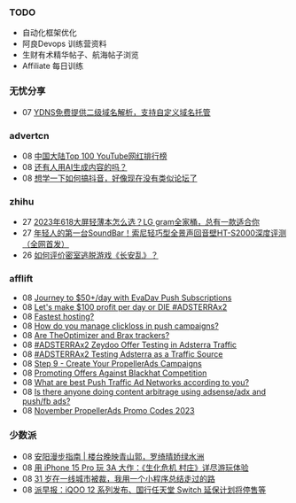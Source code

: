 ### TODO
-  自动化框架优化
-  阿良Devops 训练营资料
-  生财有术精华帖子、航海帖子浏览
-  Affiliate 每日训练

### 无忧分享
<!-- ruyo:START -->
-  07 [YDNS免费提供二级域名解析，支持自定义域名托管](https://51.ruyo.net/18529.html)<!-- ruyo:END -->

### advertcn
<!-- advertcn:START -->
-  08 [中国大陆Top 100 YouTube网红排行榜](https://www.advertcn.com/forum.php?mod=viewthread&tid=112850)
-  08 [还有人用AI生成内容的吗？](https://www.advertcn.com/forum.php?mod=viewthread&tid=112849)
-  08 [想学一下如何搞抖音，好像现在没有类似论坛了](https://www.advertcn.com/forum.php?mod=viewthread&tid=112848)<!-- advertcn:END -->

### zhihu
<!-- zhihu:START -->
-  27 [2023年618大屏轻薄本怎么选？LG gram全家桶，总有一款适合你](http://zhuanlan.zhihu.com/p/632641888?utm_campaign=rss&utm_medium=rss&utm_source=rss&utm_content=title)
-  27 [年轻人的第一台SoundBar！索尼轻巧型全景声回音壁HT-S2000深度评测（全网首发）](http://zhuanlan.zhihu.com/p/630990296?utm_campaign=rss&utm_medium=rss&utm_source=rss&utm_content=title)
-  26 [如何评价密室逃脱游戏《长安乱》？](http://www.zhihu.com/question/563950552/answer/3045961312?utm_campaign=rss&utm_medium=rss&utm_source=rss&utm_content=title)<!-- zhihu:END -->

### afflift
<!-- afflift:START -->
-  08 [Journey to $50+/day with EvaDav Push Subscriptions](https://afflift.com/f/threads/journey-to-50-day-with-evadav-push-subscriptions.11899/)
-  08 [Let&#39;s make $100 profit per day or DIE #ADSTERRAx2](https://afflift.com/f/threads/lets-make-100-profit-per-day-or-die-adsterrax2.11969/)
-  08 [Fastest hosting?](https://afflift.com/f/threads/fastest-hosting.11983/)
-  08 [How do you manage clickloss in push campaigns?](https://afflift.com/f/threads/how-do-you-manage-clickloss-in-push-campaigns.11982/)
-  08 [Are TheOptimizer and Brax trackers?](https://afflift.com/f/threads/are-theoptimizer-and-brax-trackers.11978/)
-  08 [#ADSTERRAx2   Zeydoo Offer Testing in Adsterra Traffic](https://afflift.com/f/threads/adsterrax2-zeydoo-offer-testing-in-adsterra-traffic.11964/)
-  08 [#ADSTERRAx2 Testing Adsterra as a Traffic Source](https://afflift.com/f/threads/adsterrax2-testing-adsterra-as-a-traffic-source.11955/)
-  08 [Step 9 - Create Your PropellerAds Campaigns](https://afflift.com/f/threads/step-9-create-your-propellerads-campaigns.7480/)
-  08 [Promoting Offers Against Blackhat Competition](https://afflift.com/f/threads/promoting-offers-against-blackhat-competition.11970/)
-  08 [What are best Push Traffic Ad Networks according to you?](https://afflift.com/f/threads/what-are-best-push-traffic-ad-networks-according-to-you.11953/)
-  08 [Is there anyone doing content arbitrage using adsense/adx and push/fb ads?](https://afflift.com/f/threads/is-there-anyone-doing-content-arbitrage-using-adsense-adx-and-push-fb-ads.11927/)
-  08 [November PropellerAds Promo Codes 2023](https://afflift.com/f/threads/november-propellerads-promo-codes-2023.11924/)<!-- afflift:END -->

### 少数派
<!-- sspai:START -->
-  08 [安阳漫步指南 | 楼台晚映青山郭，罗绮晴娇绿水洲](https://sspai.com/post/84241)
-  08 [用 iPhone 15 Pro 玩 3A 大作：《生化危机 村庄》详尽游玩体验](https://sspai.com/post/84223)
-  08 [31 岁在一线城市被裁，我用一个小程序总结走过的路](https://sspai.com/post/83956)
-  08 [派早报：iQOO 12 系列发布、国行任天堂 Switch 延保计划将停售等](https://sspai.com/post/84243)<!-- sspai:END -->
